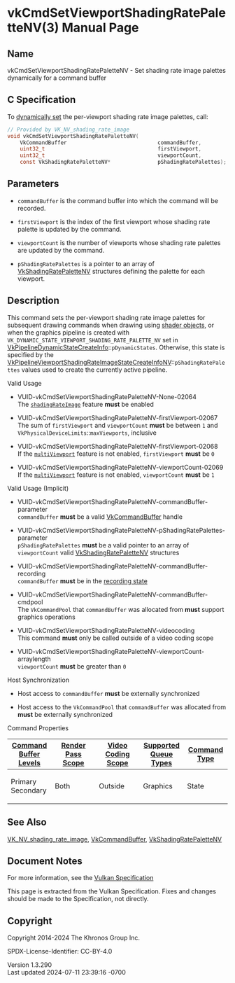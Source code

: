 # vkCmdSetViewportShadingRatePaletteNV(3) Manual Page

## Name

vkCmdSetViewportShadingRatePaletteNV - Set shading rate image palettes
dynamically for a command buffer



## <a href="#_c_specification" class="anchor"></a>C Specification

To <a
href="https://registry.khronos.org/vulkan/specs/1.3-extensions/html/vkspec.html#pipelines-dynamic-state"
target="_blank" rel="noopener">dynamically set</a> the per-viewport
shading rate image palettes, call:

``` c
// Provided by VK_NV_shading_rate_image
void vkCmdSetViewportShadingRatePaletteNV(
    VkCommandBuffer                             commandBuffer,
    uint32_t                                    firstViewport,
    uint32_t                                    viewportCount,
    const VkShadingRatePaletteNV*               pShadingRatePalettes);
```

## <a href="#_parameters" class="anchor"></a>Parameters

- `commandBuffer` is the command buffer into which the command will be
  recorded.

- `firstViewport` is the index of the first viewport whose shading rate
  palette is updated by the command.

- `viewportCount` is the number of viewports whose shading rate palettes
  are updated by the command.

- `pShadingRatePalettes` is a pointer to an array of
  [VkShadingRatePaletteNV](https://registry.khronos.org/vulkan/specs/1.3-extensions/man/html/VkShadingRatePaletteNV.html) structures
  defining the palette for each viewport.

## <a href="#_description" class="anchor"></a>Description

This command sets the per-viewport shading rate image palettes for
subsequent drawing commands when drawing using <a
href="https://registry.khronos.org/vulkan/specs/1.3-extensions/html/vkspec.html#shaders-objects"
target="_blank" rel="noopener">shader objects</a>, or when the graphics
pipeline is created with
`VK_DYNAMIC_STATE_VIEWPORT_SHADING_RATE_PALETTE_NV` set in
[VkPipelineDynamicStateCreateInfo](https://registry.khronos.org/vulkan/specs/1.3-extensions/man/html/VkPipelineDynamicStateCreateInfo.html)::`pDynamicStates`.
Otherwise, this state is specified by the
[VkPipelineViewportShadingRateImageStateCreateInfoNV](https://registry.khronos.org/vulkan/specs/1.3-extensions/man/html/VkPipelineViewportShadingRateImageStateCreateInfoNV.html)::`pShadingRatePalettes`
values used to create the currently active pipeline.

Valid Usage

- <a href="#VUID-vkCmdSetViewportShadingRatePaletteNV-None-02064"
  id="VUID-vkCmdSetViewportShadingRatePaletteNV-None-02064"></a>
  VUID-vkCmdSetViewportShadingRatePaletteNV-None-02064  
  The <a
  href="https://registry.khronos.org/vulkan/specs/1.3-extensions/html/vkspec.html#features-shadingRateImage"
  target="_blank" rel="noopener"><code>shadingRateImage</code></a>
  feature **must** be enabled

- <a href="#VUID-vkCmdSetViewportShadingRatePaletteNV-firstViewport-02067"
  id="VUID-vkCmdSetViewportShadingRatePaletteNV-firstViewport-02067"></a>
  VUID-vkCmdSetViewportShadingRatePaletteNV-firstViewport-02067  
  The sum of `firstViewport` and `viewportCount` **must** be between `1`
  and `VkPhysicalDeviceLimits`::`maxViewports`, inclusive

- <a href="#VUID-vkCmdSetViewportShadingRatePaletteNV-firstViewport-02068"
  id="VUID-vkCmdSetViewportShadingRatePaletteNV-firstViewport-02068"></a>
  VUID-vkCmdSetViewportShadingRatePaletteNV-firstViewport-02068  
  If the <a
  href="https://registry.khronos.org/vulkan/specs/1.3-extensions/html/vkspec.html#features-multiViewport"
  target="_blank" rel="noopener"><code>multiViewport</code></a> feature
  is not enabled, `firstViewport` **must** be `0`

- <a href="#VUID-vkCmdSetViewportShadingRatePaletteNV-viewportCount-02069"
  id="VUID-vkCmdSetViewportShadingRatePaletteNV-viewportCount-02069"></a>
  VUID-vkCmdSetViewportShadingRatePaletteNV-viewportCount-02069  
  If the <a
  href="https://registry.khronos.org/vulkan/specs/1.3-extensions/html/vkspec.html#features-multiViewport"
  target="_blank" rel="noopener"><code>multiViewport</code></a> feature
  is not enabled, `viewportCount` **must** be `1`

Valid Usage (Implicit)

- <a
  href="#VUID-vkCmdSetViewportShadingRatePaletteNV-commandBuffer-parameter"
  id="VUID-vkCmdSetViewportShadingRatePaletteNV-commandBuffer-parameter"></a>
  VUID-vkCmdSetViewportShadingRatePaletteNV-commandBuffer-parameter  
  `commandBuffer` **must** be a valid
  [VkCommandBuffer](https://registry.khronos.org/vulkan/specs/1.3-extensions/man/html/VkCommandBuffer.html) handle

- <a
  href="#VUID-vkCmdSetViewportShadingRatePaletteNV-pShadingRatePalettes-parameter"
  id="VUID-vkCmdSetViewportShadingRatePaletteNV-pShadingRatePalettes-parameter"></a>
  VUID-vkCmdSetViewportShadingRatePaletteNV-pShadingRatePalettes-parameter  
  `pShadingRatePalettes` **must** be a valid pointer to an array of
  `viewportCount` valid
  [VkShadingRatePaletteNV](https://registry.khronos.org/vulkan/specs/1.3-extensions/man/html/VkShadingRatePaletteNV.html) structures

- <a
  href="#VUID-vkCmdSetViewportShadingRatePaletteNV-commandBuffer-recording"
  id="VUID-vkCmdSetViewportShadingRatePaletteNV-commandBuffer-recording"></a>
  VUID-vkCmdSetViewportShadingRatePaletteNV-commandBuffer-recording  
  `commandBuffer` **must** be in the [recording
  state](#commandbuffers-lifecycle)

- <a
  href="#VUID-vkCmdSetViewportShadingRatePaletteNV-commandBuffer-cmdpool"
  id="VUID-vkCmdSetViewportShadingRatePaletteNV-commandBuffer-cmdpool"></a>
  VUID-vkCmdSetViewportShadingRatePaletteNV-commandBuffer-cmdpool  
  The `VkCommandPool` that `commandBuffer` was allocated from **must**
  support graphics operations

- <a href="#VUID-vkCmdSetViewportShadingRatePaletteNV-videocoding"
  id="VUID-vkCmdSetViewportShadingRatePaletteNV-videocoding"></a>
  VUID-vkCmdSetViewportShadingRatePaletteNV-videocoding  
  This command **must** only be called outside of a video coding scope

- <a
  href="#VUID-vkCmdSetViewportShadingRatePaletteNV-viewportCount-arraylength"
  id="VUID-vkCmdSetViewportShadingRatePaletteNV-viewportCount-arraylength"></a>
  VUID-vkCmdSetViewportShadingRatePaletteNV-viewportCount-arraylength  
  `viewportCount` **must** be greater than `0`

Host Synchronization

- Host access to `commandBuffer` **must** be externally synchronized

- Host access to the `VkCommandPool` that `commandBuffer` was allocated
  from **must** be externally synchronized

Command Properties

<table class="tableblock frame-all grid-all stretch">
<colgroup>
<col style="width: 20%" />
<col style="width: 20%" />
<col style="width: 20%" />
<col style="width: 20%" />
<col style="width: 20%" />
</colgroup>
<thead>
<tr>
<th class="tableblock halign-left valign-top"><a
href="#VkCommandBufferLevel">Command Buffer Levels</a></th>
<th class="tableblock halign-left valign-top"><a
href="#vkCmdBeginRenderPass">Render Pass Scope</a></th>
<th class="tableblock halign-left valign-top"><a
href="#vkCmdBeginVideoCodingKHR">Video Coding Scope</a></th>
<th class="tableblock halign-left valign-top"><a
href="#VkQueueFlagBits">Supported Queue Types</a></th>
<th class="tableblock halign-left valign-top"><a
href="#fundamentals-queueoperation-command-types">Command Type</a></th>
</tr>
</thead>
<tbody>
<tr>
<td class="tableblock halign-left valign-top"><p>Primary<br />
Secondary</p></td>
<td class="tableblock halign-left valign-top"><p>Both</p></td>
<td class="tableblock halign-left valign-top"><p>Outside</p></td>
<td class="tableblock halign-left valign-top"><p>Graphics</p></td>
<td class="tableblock halign-left valign-top"><p>State</p></td>
</tr>
</tbody>
</table>

## <a href="#_see_also" class="anchor"></a>See Also

[VK_NV_shading_rate_image](https://registry.khronos.org/vulkan/specs/1.3-extensions/man/html/VK_NV_shading_rate_image.html),
[VkCommandBuffer](https://registry.khronos.org/vulkan/specs/1.3-extensions/man/html/VkCommandBuffer.html),
[VkShadingRatePaletteNV](https://registry.khronos.org/vulkan/specs/1.3-extensions/man/html/VkShadingRatePaletteNV.html)

## <a href="#_document_notes" class="anchor"></a>Document Notes

For more information, see the <a
href="https://registry.khronos.org/vulkan/specs/1.3-extensions/html/vkspec.html#vkCmdSetViewportShadingRatePaletteNV"
target="_blank" rel="noopener">Vulkan Specification</a>

This page is extracted from the Vulkan Specification. Fixes and changes
should be made to the Specification, not directly.

## <a href="#_copyright" class="anchor"></a>Copyright

Copyright 2014-2024 The Khronos Group Inc.

SPDX-License-Identifier: CC-BY-4.0

Version 1.3.290  
Last updated 2024-07-11 23:39:16 -0700
